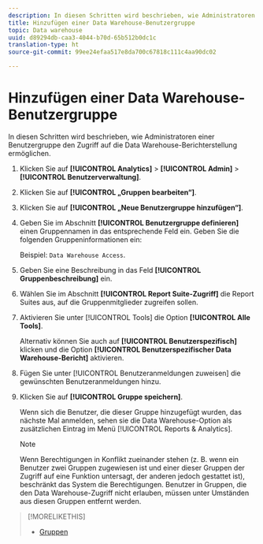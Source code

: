 ```yaml
---
description: In diesen Schritten wird beschrieben, wie Administratoren einer Benutzergruppe den Zugriff auf die Data Warehouse-Berichterstellung ermöglichen.
title: Hinzufügen einer Data Warehouse-Benutzergruppe
topic: Data warehouse
uuid: d89294db-caa3-4044-b70d-65b512b0dc1c
translation-type: ht
source-git-commit: 99ee24efaa517e8da700c67818c111c4aa90dc02

---
```



# Hinzufügen einer Data Warehouse-Benutzergruppe

In diesen Schritten wird beschrieben, wie Administratoren einer Benutzergruppe den Zugriff auf die Data Warehouse-Berichterstellung ermöglichen.

1. Klicken Sie auf **[!UICONTROL Analytics]** > **[!UICONTROL Admin]** > **[!UICONTROL Benutzerverwaltung]**.
1. Klicken Sie auf **[!UICONTROL „Gruppen bearbeiten“]**.
1. Klicken Sie auf **[!UICONTROL „Neue Benutzergruppe hinzufügen“]**.
1. Geben Sie im Abschnitt **[!UICONTROL Benutzergruppe definieren]** einen Gruppennamen in das entsprechende Feld ein. Geben Sie die folgenden Gruppeninformationen ein:

   Beispiel: `Data Warehouse Access`.
1. Geben Sie eine Beschreibung in das Feld **[!UICONTROL Gruppenbeschreibung]** ein.
1. Wählen Sie im Abschnitt **[!UICONTROL Report Suite-Zugriff]** die Report Suites aus, auf die Gruppenmitglieder zugreifen sollen.
1. Aktivieren Sie unter [!UICONTROL Tools] die Option **[!UICONTROL Alle Tools]**.

   Alternativ können Sie auch auf **[!UICONTROL Benutzerspezifisch]** klicken und die Option **[!UICONTROL Benutzerspezifischer Data Warehouse-Bericht]** aktivieren.

1. Fügen Sie unter [!UICONTROL Benutzeranmeldungen zuweisen] die gewünschten Benutzeranmeldungen hinzu.
1. Klicken Sie auf **[!UICONTROL Gruppe speichern]**.

   Wenn sich die Benutzer, die dieser Gruppe hinzugefügt wurden, das nächste Mal anmelden, sehen sie die Data Warehouse-Option als zusätzlichen Eintrag im Menü [!UICONTROL Reports &amp; Analytics].

   >[!NOTE]
   >
   >Wenn Berechtigungen in Konflikt zueinander stehen (z. B. wenn ein Benutzer zwei Gruppen zugewiesen ist und einer dieser Gruppen der Zugriff auf eine Funktion untersagt, der anderen jedoch gestattet ist), beschränkt das System die Berechtigungen. Benutzer in Gruppen, die den Data Warehouse-Zugriff nicht erlauben, müssen unter Umständen aus diesen Gruppen entfernt werden.

>[!MORELIKETHIS]
>
>* [Gruppen](/help/admin/user-management2/c-user-groups/groups.md)

